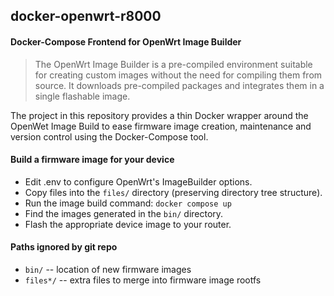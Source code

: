 ## docker-openwrt-r8000

#### Docker-Compose Frontend for OpenWrt Image Builder

> The OpenWrt Image Builder is a pre-compiled environment suitable for creating custom images without the need for compiling them from source. It downloads pre-compiled packages and integrates them in a single flashable image.

The project in this repository provides a thin Docker wrapper around the OpenWet Image Build to ease firmware image creation, maintenance and version control using the Docker-Compose tool.

#### Build a firmware image for your device

* Edit .env to configure OpenWrt's ImageBuilder options.
* Copy files into the ` files/ ` directory (preserving directory tree structure).
* Run the image build command: ` docker compose up `
* Find the images generated in the ` bin/ ` directory.
* Flash the appropriate device image to your router.

#### Paths ignored by git repo

* ` bin/ `    -- location of new firmware images
* ` files*/ ` -- extra files to merge into firmware image rootfs


